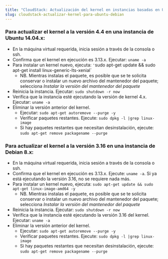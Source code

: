 ```yaml
---
title: "CloudStack: Actualización del kernel en instancias basadas en Ubuntu y Debian"
slug: cloudstack-actualizar-kernel-para-ubuntu-debian
---
```



### Para actualizar el kernel a la versión 4.4 en una instancia de Ubuntu 14.04.x:

- En la máquina virtual requerida, inicia sesión a través de la consola o ssh.
- Confirma que el kernel en ejecución es 3.13.x. Ejecutar: `uname -a`
- Para instalar un kernel nuevo, ejecuta: `'`sudo apt-get update && sudo apt-get install linux-generic-lts-xenial`
    - NB. Mientras instalas el paquete, es posible que se te solicita conservar o instalar un nuevo archivo del mantenedor del paquete; selecciona *Instalar la versión del mantenedor del paquete*
- Reinicia la instancia. Ejecutar: `sudo shutdown -r now`
- Verifica que la instancia esté ejecutando la versión de kernel 4.x. Ejecutar: `uname -a`
- Eliminar la versión anterior del kernel.
    - Ejecutar: `sudo apt-get autoremove --purge -y`
    - Verificar paquetes restantes. Ejecute: `sudo dpkg -l |grep linux-image`
    - Si hay paquetes restantes que necesitan desinstalación, ejecute: `sudo apt-get remove packagename --purge`

### Para actualizar el kernel a la versión 3.16 en una instancia de Debian 8.x:

- En la máquina virtual requerida, inicia sesión a través de la consola o ssh.
- Confirma que el kernel en ejecución es 3.13.x. Ejecute: `uname -a`. Si ya está ejecutando la versión 3.16, no se requiere nada más.
- Para instalar un kernel nuevo, ejecuta: `sudo apt-get update && sudo apt-get linux-image-amd64 -y`
    - NB. Mientras instalas el paquete, es posible que se te solicita conservar o instalar un nuevo archivo del mantenedor del paquete; selecciona *Instalar la versión del mantenedor del paquete*
- Reinicia la instancia. Ejecutar: `sudo shutdown -r now`
- Verifica que la instancia esté ejecutando la versión 3.16 del kernel. Ejecutar: `uname -a`
- Eliminar la versión anterior del kernel.
    - Ejecutar: `sudo apt-get autoremove --purge -y`
    - Verificar paquetes restantes. Ejecute: `sudo dpkg -l |grep linux-image`
    - Si hay paquetes restantes que necesitan desinstalación, ejecute: `sudo apt-get remove packagename --purge`
